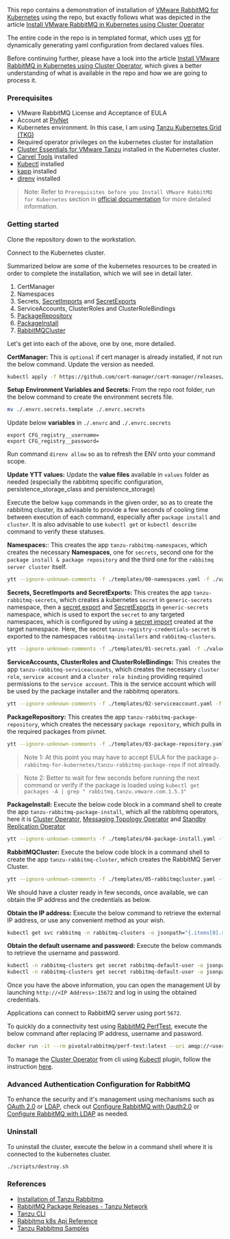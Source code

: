 This repo contains a demonstration of installation of [VMware RabbitMQ for Kubernetes](https://docs.vmware.com/en/VMware-RabbitMQ-for-Kubernetes/index.html) using the repo, but exactly follows what was depicted in the article [Install VMware RabbitMQ in Kubernetes using Cluster Operator](https://www.alfusjaganathan.com/blogs/install-vmware-rabbitmq-kubernetes/)

The entire code in the repo is in templated format, which uses [ytt](https://carvel.dev/ytt/) for dynamically generating yaml configuration from declared values files.

Before continuing further, please have a look into the article [Install VMware RabbitMQ in Kubernetes using Cluster Operator](https://www.alfusjaganathan.com/blogs/install-vmware-rabbitmq-kubernetes/), which gives a better understanding of what is available in the repo and how we are going to process it.

### Prerequisites

- VMware RabbitMQ License and Acceptance of EULA
- Account at [PivNet](https://network.pivotal.io/)
- Kubernetes environment. In this case, I am using [Tanzu Kubernetes Grid (TKG)](https://tanzu.vmware.com/kubernetes-grid)
- Required operator privileges on the kubernetes cluster for installation
- [Cluster Essentials for VMware Tanzu](https://network.tanzu.vmware.com/products/tanzu-cluster-essentials) installed in the Kubernetes cluster.
- [Carvel Tools](https://carvel.dev/#install) installed
- [Kubectl](https://kubernetes.io/docs/tasks/tools/) installed
- [kapp](https://carvel.dev/kapp/docs/v0.60.x/install/) installed
- [direnv](https://direnv.net/) installed

> Note: Refer to `Prerequisites before you Install VMware RabbitMQ for Kubernetes` section in [official documentation](https://docs.vmware.com/en/VMware-RabbitMQ-for-Kubernetes/1/rmq/installation.html) for more detailed information.


### Getting started

Clone the repository down to the workstation.

Connect to the Kubernetes cluster.

Summarized below are some of the kubernetes resources to be created in order to complete the installation, which we will see in detail later.

1. CertManager
1. Namespaces
1. Secrets, [SecretImports](https://github.com/carvel-dev/secretgen-controller/blob/develop/docs/secret-export.md) and [SecretExports](https://github.com/carvel-dev/secretgen-controller/blob/develop/docs/secret-export.md)
1. ServiceAccounts, ClusterRoles and ClusterRoleBindings
1. [PackageRepository](https://carvel.dev/kapp-controller/docs/v0.32.0/packaging/#package-repository)
1. [PackageInstall](https://carvel.dev/kapp-controller/docs/v0.32.0/packaging/#package-install)
1. [RabbitMQCluster](https://www.rabbitmq.com/kubernetes/operator/using-operator)

Let's get into each of the above, one by one, more detailed.

**CertManager:** This is `optional` if cert manager is already installed, if not run the below command. Update the version as needed.

  ```sh
  kubectl apply -f https://github.com/cert-manager/cert-manager/releases/download/v1.5.3/cert-manager.yaml
  ```

**Setup Environment Variables and Secrets:** From the repo root folder, run the below command to create the environment secrets file.

  ```sh
  mv ./.envrc.secrets.template ./.envrc.secrets
  ```

  Update below **variables** in `./.envrc` and `./.envrc.secrets`

  ```
  export CFG_registry__username=
  export CFG_registry__password=
  ```

  Run command `direnv allow` so as to refresh the ENV onto your command scope. 

**Update YTT values:** Update the **value files** available in `values` folder as needed (especially the rabbitmq specific configuration, persistence_storage_class and persistence_storage)

Execute the below `kapp` commands in the given order, so as to create the rabbitmq cluster, its advisable to provide a few seconds of cooling time between execution of each command, especially after `package install` and `cluster`. It is also advisable to use `kubectl get` or `kubectl describe` command to verify these statuses.

**Namespaces:**: This creates the app `tanzu-rabbitmq-namespaces`, which creates the necessary **Namespaces**, one for `secrets`, second one for the `package install & package repository` and the third one for the `rabbitmq server cluster` itself. 

  ```sh
  ytt --ignore-unknown-comments -f ./templates/00-namespaces.yaml -f ./values/common.yaml --data-values-env CFG | kapp deploy -a tanzu-rabbitmq-namespaces -f- -y
  ```

**Secrets, SecretImports and SecretExports:** This creates the app `tanzu-rabbitmq-secrets`, which creates a kubernetes `secret` in `generic-secrets` namespace, then a [secret export](https://github.com/carvel-dev/secretgen-controller/blob/develop/docs/secret-export.md) and [SecretExports](https://github.com/carvel-dev/secretgen-controller/blob/develop/docs/secret-export.md) in `generic-secrets` namespace, which is used to export the `secret` to any targeted namespaces, which is configured by using a [secret import](https://github.com/carvel-dev/secretgen-controller/blob/develop/docs/secret-export.md) created at the target namespace. Here, the secret `tanzu-registry-credentials-secret` is exported to the namespaces `rabbitmq-installers` and `rabbitmq-clusters`.

  ```sh
  ytt --ignore-unknown-comments -f ./templates/01-secrets.yaml -f ./values/common.yaml --data-values-env CFG | kapp deploy -a tanzu-rabbitmq-secrets -f- -y
  ```

**ServiceAccounts, ClusterRoles and ClusterRoleBindings:** This creates the app `tanzu-rabbitmq-serviceaccounts`, which creates the necessary `cluster role`, `service account` and a `cluster role binding` providing required permissions to the `service account`. This is the service account which will be used by the package installer and the rabbitmq operators.

  ```sh
  ytt --ignore-unknown-comments -f ./templates/02-serviceaccount.yaml -f ./values/common.yaml --data-values-env CFG | kapp deploy -a tanzu-rabbitmq-serviceaccounts -f- -y
  ```

**PackageRepository:** This creates the app `tanzu-rabbitmq-package-repository`, which creates the necessary `package repository`, which pulls in the required packages from pivnet.

  ```sh
  ytt --ignore-unknown-comments -f ./templates/03-package-repository.yaml -f ./values/common.yaml --data-values-env CFG | kapp deploy -a tanzu-rabbitmq-package-repository -f- -y && sleep 30
  ```

  > Note 1: At this point you may have to accept EULA for the package `p-rabbitmq-for-kubernetes/tanzu-rabbitmq-package-repo` if not already.

  > Note 2: Better to wait for few seconds before running the next command or verify if the package is loaded using `kubectl get packages -A | grep " rabbitmq.tanzu.vmware.com.1.5.3"`

**PackageInstall:** Execute the below code block in a command shell to create the app `tanzu-rabbitmq-package-install`, which all the rabbitmq operators, here it is [Cluster Operator](https://docs.vmware.com/en/VMware-RabbitMQ-for-Kubernetes/1/rmq/kubernetes-operator-using-operator.html), [Messaging Topology Operator](https://docs.vmware.com/en/VMware-RabbitMQ-for-Kubernetes/1/rmq/kubernetes-operator-using-topology-operator.html) and [Standby Replication Operator](https://docs.vmware.com/en/VMware-RabbitMQ-for-Kubernetes/1/rmq/vmware_standby_repl_operator.html)

  ```sh
  ytt --ignore-unknown-comments -f ./templates/04-package-install.yaml -f ./values/common.yaml --data-values-env CFG | kapp deploy -a tanzu-rabbitmq-package-install -f- -y && sleep 30
  ```

**RabbitMQCluster:** Execute the below code block in a command shell to create the app `tanzu-rabbitmq-cluster`, which creates the RabbitMQ Server Cluster.

  ```sh
  ytt --ignore-unknown-comments -f ./templates/05-rabbitmqcluster.yaml -f ./values/rabbitmq.yaml -f ./values/common.yaml --data-values-env CFG | kapp deploy -a tanzu-rabbitmq-cluster -f- -y && sleep 45
  ```


We should have a cluster ready in few seconds, once available, we can obtain the IP address and the credentials as below.

**Obtain the IP address:** Execute the below command to retrieve the external IP address, or use any convenient method as your wish.

  ```sh
  kubectl get svc rabbitmq -n rabbitmq-clusters -o jsonpath="{.items[0].status.loadBalancer.ingress[0].ip}"
  ```

**Obtain the default username and password:** Execute the below commands to retrieve the username and password. 

  ```sh
  kubectl -n rabbitmq-clusters get secret rabbitmq-default-user -o jsonpath="{.data.username}" | base64 --decode
  kubectl -n rabbitmq-clusters get secret rabbitmq-default-user -o jsonpath="{.data.password}" | base64 --decode
  ```

Once you have the above information, you can open the management UI by launching `http://<IP Address>:15672` and log in using the obtained credentials.

Applications can connect to RabbitMQ server using port `5672`.

To quickly do a connectivity test using [RabbitMQ PerfTest](https://perftest.rabbitmq.com/), execute the below command after replacing IP address, username and password.

  ```sh
  docker run -it --rm pivotalrabbitmq/perf-test:latest --uri amqp://<username>:<password>@<IP Address>:5672 --id "connectivity test 1"
  ```

To manage the [Cluster Operator](https://docs.vmware.com/en/VMware-RabbitMQ-for-Kubernetes/1/rmq/kubernetes-operator-using-operator.html) from cli using [Kubectl](https://kubernetes.io/docs/tasks/tools/) plugin, follow the instruction [here](https://docs.vmware.com/en/VMware-RabbitMQ-for-Kubernetes/1/rmq/kubernetes-operator-kubectl-plugin.html?hWord=N4IghgNiBcIA4FMBOAzEBfIA).

### Advanced Authentication Configuration for RabbitMQ

To enhance the security and it's management using mechanisms such as [OAuth 2.0](https://oauth.net/2/) or [LDAP](https://ldap.com/), check out [Configure RabbitMQ with Oauth2.0](https://www.alfusjaganathan.com/blogs/configure-oauth-rabbitmq/) or [Configure RabbitMQ with LDAP](https://www.alfusjaganathan.com/blogs/configure-ldap-rabbitmq/) as needed.

### Uninstall

To uninstall the cluster, execute the below in a command shell where it is connected to the kubernetes cluster.

  ```sh
  ./scripts/destroy.sh
  ```

### References

- [Installation of Tanzu Rabbitmq](https://docs.vmware.com/en/VMware-RabbitMQ-for-Kubernetes/1/rmq/installation.html).
- [RabbitMQ Package Releases - Tanzu Network](https://network.pivotal.io/products/p-rabbitmq-for-kubernetes#/releases/1456120/artifact_references)
- [Tanzu CLI](https://docs.vmware.com/en/VMware-Tanzu-Application-Platform/1.7/tap/install-tanzu-cli.html)
- [Rabbitmq k8s Api Reference](https://github.com/rabbitmq/messaging-topology-operator/blob/main/docs/api/rabbitmq.com.ref.asciidoc)
- [Tanzu Rabbitmq Samples](https://github.com/vsphere-tmm/tkg-tanzu-rabbitmq/tree/main)


